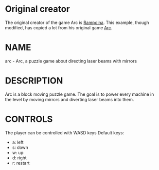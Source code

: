 # Original creator
The original creator of the game Arc is [Rampoina](https://git.libregaming.org/Rampoina).
This example, though modified, has copied a lot from his original game [Arc](https://git.libregaming.org/Rampoina/Arc).

# NAME
arc - Arc, a puzzle game about directing laser beams with mirrors

# DESCRIPTION
Arc is a block moving puzzle game. The goal is to power every machine in the level by moving mirrors and diverting laser beams into them.

# CONTROLS
The player can be controlled with WASD keys
Default keys:

* a: left
* s: down
* w: up
* d: right
* r: restart
